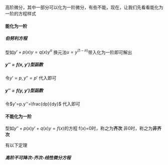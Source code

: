 高阶微分，其中一部分可以化为一阶微分，有些不能，现在，让我们先看看能化为一阶的方程样式
#### 能化为一阶
##### 伯努利方程
型如$y'+p(x)y=q(x)y^n$
换元法$u=y^(1-n)$带入化为一阶即可解出

##### $y''=f(x,y')$型函数
令$y'=p,y''=p'$
代入即可

##### $y''=f(y,y')$型函数
令$y'=p.y''=\frac{dp}{dy}$
代入即可



#### 不能化为一阶
型如$y''+p(x)y'+q(x)y=f(x)$的方程
f(x)=0时，称之为**齐次**
非0时，称之为**非齐次**

有以下定理

##### 高阶不可降次-齐次-线性微分方程
